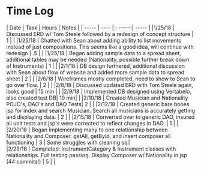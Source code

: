 # Time Log

| Date | Task | Hours | Notes |
| -----  |  ---- |    : -----:|   ----- |
|1/25/18 | Discussed ERD w/ Tom Steele followed by a redesign of concept structure | 1 | |
|1/25/18 | Chatted with Sean about adding ability to list movements instead of just compositions. This seems like a good idea, will continue with redesign | .5 | |
|1/25/18 | Began adding sample data to a spread sheet, additional tables may be needed (Nationality, possible further break down of Instruments) | 1 | |
|2/1/18  | DB design furthered, additional discussion with Sean about flow of website and added more sample data to spread sheet | 2 | |
|2/6/18  | Wireframes mostly completed, need to show to Sean to go over flow. | 2 | |
|2/8/18  | Discussed updated ERD with Tom Steele again, looks good | 15 min | |
|2/9/18  | Implemented DB designed using Vertabelo, also created test DB| 10 min| |
|2/10/18 | Created Musician and Nationality POJO's, DAO's and DAO Tests| 2 | |
|2/12/18 | Created generic bare bones jsp for index and search Musician. Search all musicians is accurately getting and displaying data. | 2 | |
|2/15/18 | Converted over to generic DAO, insured all unit tests and jsp's were corrected to reflect changes in DAO. | 1 | |
|2/20/18 | Began implementing many to one relationship between Nationality and Composer. getAll, getById, and insert composer all functioning | 3 | Some struggles with cleaning sql|  
|2/23/18 | Completed: InstrumentCategory & Instrument classes with relationships. Full testing passing. Display Composer w/ Nationality in jsp (44 commits!) | 5 | |
